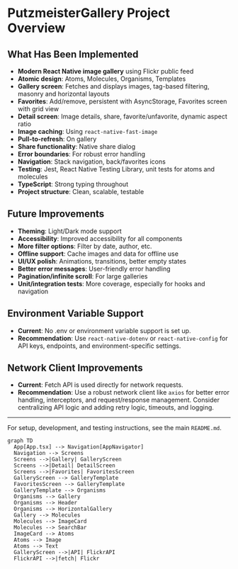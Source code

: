 # PutzmeisterGallery Project Overview

## What Has Been Implemented

- **Modern React Native image gallery** using Flickr public feed
- **Atomic design**: Atoms, Molecules, Organisms, Templates
- **Gallery screen**: Fetches and displays images, tag-based filtering, masonry and horizontal layouts
- **Favorites**: Add/remove, persistent with AsyncStorage, Favorites screen with grid view
- **Detail screen**: Image details, share, favorite/unfavorite, dynamic aspect ratio
- **Image caching**: Using `react-native-fast-image`
- **Pull-to-refresh**: On gallery
- **Share functionality**: Native share dialog
- **Error boundaries**: For robust error handling
- **Navigation**: Stack navigation, back/favorites icons
- **Testing**: Jest, React Native Testing Library, unit tests for atoms and molecules
- **TypeScript**: Strong typing throughout
- **Project structure**: Clean, scalable, testable

## Future Improvements

- **Theming**: Light/Dark mode support
- **Accessibility**: Improved accessibility for all components
- **More filter options**: Filter by date, author, etc.
- **Offline support**: Cache images and data for offline use
- **UI/UX polish**: Animations, transitions, better empty states
- **Better error messages**: User-friendly error handling
- **Pagination/infinite scroll**: For large galleries
- **Unit/integration tests**: More coverage, especially for hooks and navigation

## Environment Variable Support

- **Current**: No .env or environment variable support is set up.
- **Recommendation**: Use `react-native-dotenv` or `react-native-config` for API keys, endpoints, and environment-specific settings.

## Network Client Improvements

- **Current**: Fetch API is used directly for network requests.
- **Recommendation**: Use a robust network client like `axios` for better error handling, interceptors, and request/response management. Consider centralizing API logic and adding retry logic, timeouts, and logging.

---

For setup, development, and testing instructions, see the main `README.md`.

```mermaid
graph TD
  App[App.tsx] --> Navigation[AppNavigator]
  Navigation --> Screens
  Screens -->|Gallery| GalleryScreen
  Screens -->|Detail| DetailScreen
  Screens -->|Favorites| FavoritesScreen
  GalleryScreen --> GalleryTemplate
  FavoritesScreen --> GalleryTemplate
  GalleryTemplate --> Organisms
  Organisms --> Gallery
  Organisms --> Header
  Organisms --> HorizontalGallery
  Gallery --> Molecules
  Molecules --> ImageCard
  Molecules --> SearchBar
  ImageCard --> Atoms
  Atoms --> Image
  Atoms --> Text
  GalleryScreen -->|API| FlickrAPI
  FlickrAPI -->|fetch| Flickr
``` 